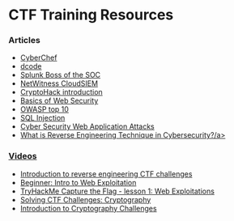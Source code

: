 # CTF Training Resources

### Articles

- <a href="https://gchq.github.io/CyberChef/" target="_blank">CyberChef</a>
- <a href="https://www.dcode.fr/" target="_blank">dcode</a>
- <a href="https://bots.splunk.com/" target="_blank">Splunk Boss of the SOC</a>
- <a href="https://docs.netwitness.com/cloudsiem/" target="_blank">NetWitness CloudSIEM</a>
- <a href="https://cryptohack.org/courses/intro/course_details/" target="_blank">CryptoHack introduction</a>
- <a href="https://overthewire.org/wargames/natas/" target="_blank">Basics of Web Security</a>
- <a href="https://www.jit.io/resources/security-standards/the-in-depth-guide-to-owasps-top-10-vulnerabilities" target="_blank">OWASP top 10</a>
- <a href="https://www.w3schools.com/sql/sql_injection.asp" target="_blank">SQL Injection</a>
- <a href="https://www.w3schools.com/cybersecurity/cybersecurity_web_applications_attacks.php" target="_blank">Cyber Security Web Application Attacks</a>
- <a href="https://www.geeksforgeeks.org/what-is-reverse-engineering-technique-in-cybersecurity/" target="_blank">What is Reverse Engineering Technique in Cybersecurity?/a>


### Videos

- <a href="https://www.youtube.com/watch?v=_X8kPvyLfU0" target="_blank">Introduction to reverse engineering CTF challenges</a>
- <a href="https://www.youtube.com/watch?v=yqSC6unNcus" target="_blank">Beginner: Intro to Web Exploitation</a>
- <a href="https://www.youtube.com/watch?v=kMqBv5M4fXE" target="_blank">TryHackMe Capture the Flag - lesson 1: Web Exploitations</a>
- <a href="https://youtu.be/dWfUxWCwX9k?t=2672&si=Ny_BH_B_HmfxfV3p" target="_blank">Solving CTF Challenges: Cryptography</a>
- <a href="https://www.youtube.com/watch?v=FcBDfW30fSw" target="_blank">Introduction to Cryptography Challenges</a>
